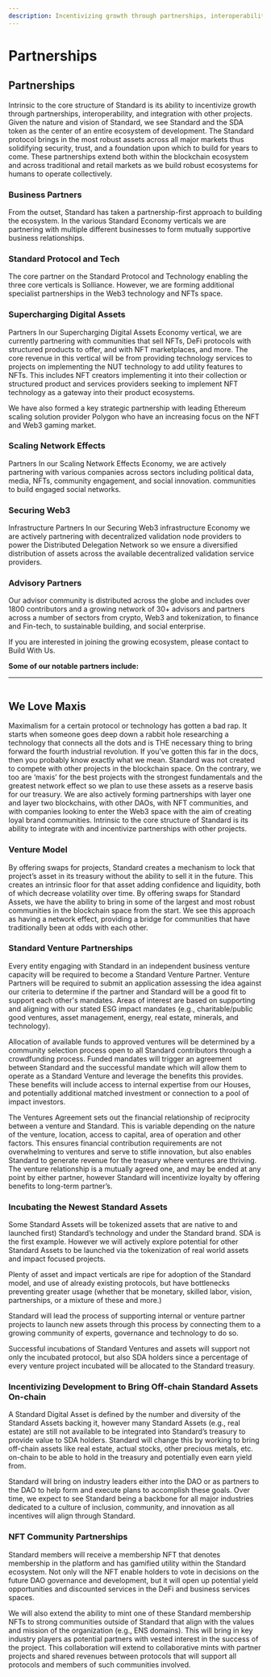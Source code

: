 ```yaml
---
description: Incentivizing growth through partnerships, interoperability and integration
---
```


# Partnerships

## **Partnerships** <a href="#_qrm76cfhw90o" id="_qrm76cfhw90o"></a>

Intrinsic to the core structure of Standard is its ability to incentivize growth through partnerships, interoperability, and integration with other projects. Given the nature and vision of Standard, we see Standard and the SDA token as the center of an entire ecosystem of development. The Standard protocol brings in the most robust assets across all major markets thus solidifying security, trust, and a foundation upon which to build for years to come. These partnerships extend both within the blockchain ecosystem and across traditional and retail markets as we build robust ecosystems for humans to operate collectively.&#x20;

### Business Partners&#x20;

From the outset, Standard has taken a partnership-first approach to building the ecosystem. In the various Standard Economy verticals we are partnering with multiple different businesses to form mutually supportive business relationships.&#x20;

### Standard Protocol and Tech

The core partner on the Standard Protocol and Technology enabling the three core verticals is Solliance. However, we are forming additional specialist partnerships in the Web3 technology and NFTs space.

### Supercharging Digital Assets&#x20;

Partners In our Supercharging Digital Assets Economy vertical, we are currently partnering with communities that sell NFTs, DeFi protocols with structured products to offer, and with NFT marketplaces, and more. The core revenue in this vertical will be from providing technology services to projects on implementing the NUT technology to add utility features to NFTs. This includes NFT creators implementing it into their collection or structured product and services providers seeking to implement NFT technology as a gateway into their product ecosystems.

We have also formed a key strategic partnership with leading Ethereum scaling solution provider Polygon who have an increasing focus on the NFT and Web3 gaming market.

### Scaling Network Effects&#x20;

Partners In our Scaling Network Effects Economy, we are actively partnering with various companies across sectors including political data, media, NFTs, community engagement, and social innovation. communities to build engaged social networks.

### Securing Web3&#x20;

Infrastructure Partners In our Securing Web3 infrastructure Economy we are actively partnering with decentralized validation node providers to power the Distributed Delegation Network so we ensure a diversified distribution of assets across the available decentralized validation service providers.&#x20;

### Advisory Partners&#x20;

Our advisor community is distributed across the globe and includes over 1800 contributors and a growing network of 30+ advisors and partners across a number of sectors from crypto, Web3 and tokenization, to finance and Fin-tech, to sustainable building, and social enterprise.

If you are interested in joining the growing ecosystem, please contact to Build With Us.

**Some of our notable partners include:**

****

<figure><img src="https://lh3.googleusercontent.com/uSr_rSpw_ywXCf7qMEVG5dDVkzsch7_j5OdWC4EA2jwfMrXkg7iFxzxGOgS-nRPRlYU6I0657WeVif6Rkxhqd4JzF_nKj8cJKlfbU9bNcaXWymFqvACaBhnVj7dSY8IbTsYerPjqLY5kV5ut3PpBHdkNdl77fCF6ptqi9jvQK8I9Xoh0NFKNXtJRXQ" alt=""><figcaption></figcaption></figure>

## We Love Maxis&#x20;

Maximalism for a certain protocol or technology has gotten a bad rap. It starts when someone goes deep down a rabbit hole researching a technology that connects all the dots and is THE necessary thing to bring forward the fourth industrial revolution. If you’ve gotten this far in the docs, then you probably know exactly what we mean. Standard was not created to compete with other projects in the blockchain space. On the contrary, we too are ‘maxis’ for the best projects with the strongest fundamentals and the greatest network effect so we plan to use these assets as a reserve basis for our treasury. We are also actively forming partnerships with layer one and layer two blockchains, with other DAOs, with NFT communities, and with companies looking to enter the Web3 space with the aim of creating loyal brand communities. Intrinsic to the core structure of Standard is its ability to integrate with and incentivize partnerships with other projects.

### Venture Model <a href="#_gupz557gubq0" id="_gupz557gubq0"></a>

By offering swaps for projects, Standard creates a mechanism to lock that project’s asset in its treasury without the ability to sell it in the future. This creates an intrinsic floor for that asset adding confidence and liquidity, both of which decrease volatility over time. By offering swaps for Standard Assets, we have the ability to bring in some of the largest and most robust communities in the blockchain space from the start. We see this approach as having a network effect, providing a bridge for communities that have traditionally been at odds with each other.

### Standard Venture Partnerships <a href="#_3zbacht8wdme" id="_3zbacht8wdme"></a>

Every entity engaging with Standard in an independent business venture capacity will be required to become a Standard Venture Partner. Venture Partners will be required to submit an application assessing the idea against our criteria to determine if the partner and Standard will be a good fit to support each other's mandates. Areas of interest are based on supporting and aligning with our stated ESG impact mandates (e.g., charitable/public good ventures, asset management, energy, real estate, minerals, and technology).

Allocation of available funds to approved ventures will be determined by a community selection process open to all Standard contributors through a crowdfunding process. Funded mandates will trigger an agreement between Standard and the successful mandate which will allow them to operate as a Standard Venture and leverage the benefits this provides. These benefits will include access to internal expertise from our Houses, and potentially additional matched investment or connection to a pool of impact investors.

The Ventures Agreement sets out the financial relationship of reciprocity between a venture and Standard. This is variable depending on the nature of the venture, location, access to capital, area of operation and other factors. This ensures financial contribution requirements are not overwhelming to ventures and serve to stifle innovation, but also enables Standard to generate revenue for the treasury where ventures are thriving. The venture relationship is a mutually agreed one, and may be ended at any point by either partner, however Standard will incentivize loyalty by offering benefits to long-term partner’s.

### Incubating the Newest Standard Assets <a href="#_u6wfgscmsnqc" id="_u6wfgscmsnqc"></a>

Some Standard Assets will be tokenized assets that are native to and launched first) Standard’s technology and under the Standard brand. SDA is the first example. However we will actively explore potential for other Standard Assets to be launched via the tokenization of real world assets and impact focused projects.

Plenty of asset and impact verticals are ripe for adoption of the Standard model, and use of already existing protocols, but have bottlenecks preventing greater usage (whether that be monetary, skilled labor, vision, partnerships, or a mixture of these and more.)

Standard will lead the process of supporting internal or venture partner projects to launch new assets through this process by connecting them to a growing community of experts, governance and technology to do so.

Successful incubations of Standard Ventures and assets will support not only the incubated protocol, but also SDA holders since a percentage of every venture project incubated will be allocated to the Standard treasury.

### Incentivizing Development to Bring Off-chain Standard Assets On-chain <a href="#_sbybs64y09s4" id="_sbybs64y09s4"></a>

A Standard Digital Asset is defined by the number and diversity of the Standard Assets backing it, however many Standard Assets (e.g., real estate) are still not available to be integrated into Standard’s treasury to provide value to SDA holders. Standard will change this by working to bring off-chain assets like real estate, actual stocks, other precious metals, etc. on-chain to be able to hold in the treasury and potentially even earn yield from.

Standard will bring on industry leaders either into the DAO or as partners to the DAO to help form and execute plans to accomplish these goals. Over time, we expect to see Standard being a backbone for all major industries dedicated to a culture of inclusion, community, and innovation as all incentives will align through Standard.

### NFT Community Partnerships <a href="#_mt31g4bqvd7d" id="_mt31g4bqvd7d"></a>

Standard members will receive a membership NFT that denotes membership in the platform and has gamified utility within the Standard ecosystem. Not only will the NFT enable holders to vote in decisions on the future DAO governance and development, but it will open up potential yield opportunities and discounted services in the DeFi and business services spaces.

We will also extend the ability to mint one of these Standard membership NFTs to strong communities outside of Standard that align with the values and mission of the organization (e.g., ENS domains). This will bring in key industry players as potential partners with vested interest in the success of the project. This collaboration will extend to collaborative mints with partner projects and shared revenues between protocols that will support all protocols and members of such communities involved.

### &#x20;<a href="#_p31ocnse8lz8" id="_p31ocnse8lz8"></a>

## &#x20;<a href="#_xnnqplonagmi" id="_xnnqplonagmi"></a>

